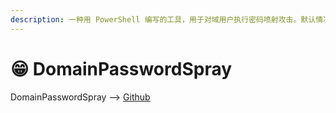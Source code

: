 ```yaml
---
description: 一种用 PowerShell 编写的工具，用于对域用户执行密码喷射攻击。默认情况下，它将自动从域中生成用户列表。
---
```


# 😁 DomainPasswordSpray

DomainPasswordSpray --> [Github ](https://github.com/dafthack/DomainPasswordSpray)
